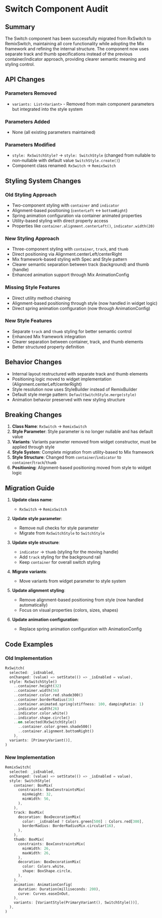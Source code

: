 # Switch Component Audit

## Summary
The Switch component has been successfully migrated from RxSwitch to RemixSwitch, maintaining all core functionality while adopting the Mix framework and refining the internal structure. The component now uses separate track and thumb specifications instead of the previous container/indicator approach, providing clearer semantic meaning and styling control.

## API Changes

### Parameters Removed
- `variants: List<Variant>` - Removed from main component parameters but integrated into the style system

### Parameters Added  
- None (all existing parameters maintained)

### Parameters Modified
- `style: RxSwitchStyle?` → `style: SwitchStyle` (changed from nullable to non-nullable with default value `SwitchStyle.create()`)
- Component class renamed: `RxSwitch` → `RemixSwitch`

## Styling System Changes

### Old Styling Approach
- Two-component styling with `container` and `indicator`
- Alignment-based positioning (`centerLeft` ↔ `bottomRight`)
- Spring animation configuration via container animated properties
- Utility-based styling with direct property access
- Properties like `container.alignment.centerLeft()`, `indicator.width(20)`

### New Styling Approach
- Three-component styling with `container`, `track`, and `thumb`
- Direct positioning via Alignment.centerLeft/centerRight
- Mix framework-based styling with Spec and Style pattern
- Clearer semantic separation between track (background) and thumb (handle)
- Enhanced animation support through Mix AnimationConfig

### Missing Style Features
- Direct utility method chaining
- Alignment-based positioning through style (now handled in widget logic)
- Direct spring animation configuration (now through AnimationConfig)

### New Style Features
- Separate `track` and `thumb` styling for better semantic control
- Enhanced Mix framework integration
- Clearer separation between container, track, and thumb elements
- Better structured property definition

## Behavior Changes
- Internal layout restructured with separate track and thumb elements
- Positioning logic moved to widget implementation (Alignment.centerLeft/centerRight)
- Style resolution now uses StyleBuilder instead of RemixBuilder
- Default style merge pattern: `DefaultSwitchStyle.merge(style)`
- Animation behavior preserved with new styling structure

## Breaking Changes
1. **Class Name**: `RxSwitch` → `RemixSwitch`
2. **Style Parameter**: Style parameter is no longer nullable and has default value
3. **Variants**: Variants parameter removed from widget constructor, must be applied through style
4. **Style System**: Complete migration from utility-based to Mix framework
5. **Style Structure**: Changed from `container`/`indicator` to `container`/`track`/`thumb`
6. **Positioning**: Alignment-based positioning moved from style to widget logic

## Migration Guide
1. **Update class name**: 
   - `RxSwitch` → `RemixSwitch`

2. **Update style parameter**:
   - Remove null checks for style parameter
   - Migrate from `RxSwitchStyle` to `SwitchStyle`

3. **Update style structure**:
   - `indicator` → `thumb` (styling for the moving handle)
   - Add `track` styling for the background rail
   - Keep `container` for overall switch styling

4. **Migrate variants**:
   - Move variants from widget parameter to style system

5. **Update alignment styling**:
   - Remove alignment-based positioning from style (now handled automatically)
   - Focus on visual properties (colors, sizes, shapes)

6. **Update animation configuration**:
   - Replace spring animation configuration with AnimationConfig

## Code Examples

### Old Implementation
```dart
RxSwitch(
  selected: _isEnabled,
  onChanged: (value) => setState(() => _isEnabled = value),
  style: RxSwitchStyle()
    ..container.height(32)
    ..container.width(56)
    ..container.color.red.shade300()
    ..container.borderRadius(16)
    ..container.animated.spring(stiffness: 100, dampingRatio: 1)
    ..indicator.width(26)
    ..indicator.color.white()
    ..indicator.shape.circle()
    ..on.selected(RxSwitchStyle()
      ..container.color.green.shade500()
      ..container.alignment.bottomRight()
    ),
  variants: [PrimaryVariant()],
)
```

### New Implementation  
```dart
RemixSwitch(
  selected: _isEnabled,
  onChanged: (value) => setState(() => _isEnabled = value),
  style: SwitchStyle(
    container: BoxMix(
      constraints: BoxConstraintsMix(
        minHeight: 32,
        minWidth: 56,
      ),
    ),
    track: BoxMix(
      decoration: BoxDecorationMix(
        color: _isEnabled ? Colors.green[500] : Colors.red[300],
        borderRadius: BorderRadiusMix.circular(16),
      ),
    ),
    thumb: BoxMix(
      constraints: BoxConstraintsMix(
        minWidth: 26,
        maxWidth: 26,
      ),
      decoration: BoxDecorationMix(
        color: Colors.white,
        shape: BoxShape.circle,
      ),
    ),
    animation: AnimationConfig(
      duration: Duration(milliseconds: 200),
      curve: Curves.easeInOut,
    ),
    variants: [VariantStyle(PrimaryVariant(), SwitchStyle())],
  ),
)
```